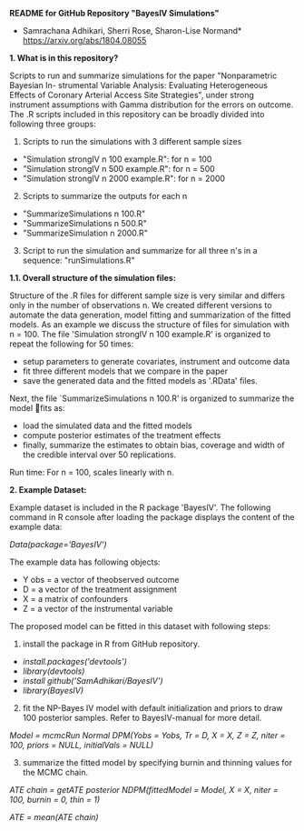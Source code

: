 **README for GitHub Repository "BayesIV Simulations"**
- Samrachana Adhikari, Sherri Rose, Sharon-Lise Normand*
https://arxiv.org/abs/1804.08055

**1. What is in this repository?**

Scripts to run and summarize simulations for the paper "Nonparametric Bayesian In-
strumental Variable Analysis: Evaluating Heterogeneous Effects of Coronary
Arterial Access Site Strategies", under strong instrument assumptions with Gamma
distribution for the errors on outcome. The .R scripts included in this repository can be
broadly divided into following three groups:

1. Scripts to run the simulations with 3 different sample sizes
- "Simulation strongIV n 100 example.R": for n = 100
- "Simulation strongIV n 500 example.R": for n = 500
- "Simulation strongIV n 2000 example.R": for n = 2000

2. Scripts to summarize the outputs for each n
- "SummarizeSimulations n 100.R"
- "SummarizeSimulations n 500.R"
- "SummarizeSimulation n 2000.R"

3. Script to run the simulation and summarize for all three n's in a sequence: "runSimulations.R"

**1.1.  Overall structure of the simulation files:**

Structure of the .R files for different sample size is very similar and differs only in the number
of observations n. We created different versions to automate the data generation, model fitting and summarization of the fitted models. As an example we discuss the structure
of files for simulation with n = 100. The file 'Simulation strongIV n 100 example.R' is organized to repeat the following for 50 times:
- setup parameters to generate covariates, instrument and outcome data
- fit three different models that we compare in the paper
- save the generated data and the fitted models as '.RData' files.


Next, the file `SummarizeSimulations n 100.R' is organized to summarize the model fits as:
- load the simulated data and the fitted models
- compute posterior estimates of the treatment effects
- finally, summarize the estimates to obtain bias, coverage and width of the credible
interval over 50 replications.

Run time: For n = 100, scales linearly with n.


**2. Example Dataset:**

Example dataset is included in the R package 'BayesIV'. The following command in R
console after loading the package displays the content of the example data:

*Data(package='BayesIV')*

The example data has following objects:
- Y obs = a vector of theobserved outcome
- D = a vector of the treatment assignment
- X = a matrix of confounders
- Z = a vector of the instrumental variable

The proposed model can be fitted in this dataset with following steps:
1. install the package in R from GitHub repository.
- *install.packages('devtools')*
- *library(devtools)*
- *install github('SamAdhikari/BayesIV')*
- *library(BayesIV)*

2. fit the NP-Bayes IV model with default initialization and priors to draw 100 posterior
samples. Refer to BayesIV-manual for more detail.

*Model = mcmcRun Normal DPM(Yobs = Yobs, Tr = D, X = X, Z = Z, niter = 100,
priors = NULL, initialVals = NULL)*

3. summarize the fitted model by specifying burnin and thinning values for the MCMC
chain.

*ATE chain = getATE posterior NDPM(fittedModel = Model, X = X, niter = 100,
burnin = 0, thin = 1)*

*ATE = mean(ATE chain)*
